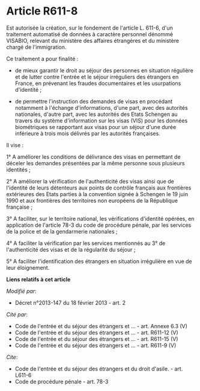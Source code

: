 # Article R611-8

Est autorisée la création, sur le fondement de l'article L. 611-6, d'un traitement automatisé de données à caractère
personnel dénommé VISABIO, relevant du ministère des affaires étrangères et du ministère chargé de l'immigration. 

Ce traitement a pour finalité :

- de mieux garantir le droit au séjour des personnes en situation régulière et de lutter contre l'entrée et le séjour
irréguliers des étrangers en France, en prévenant les fraudes documentaires et les usurpations d'identité ;

- de permettre l'instruction des demandes de visas en procédant notamment à l'échange d'informations, d'une part, avec des
autorités nationales, d'autre part, avec les autorités des Etats Schengen au travers du système d'information sur les visas
(VIS) pour les données biométriques se rapportant aux visas pour un séjour d'une durée inférieure à trois mois délivrés par
les autorités françaises. 

Il vise : 

1° A améliorer les conditions de délivrance des visas en permettant de déceler les demandes présentées par la même personne
sous plusieurs identités ; 

2° A améliorer la vérification de l'authenticité des visas ainsi que de l'identité de leurs détenteurs aux points de contrôle
français aux frontières extérieures des Etats parties à la convention signée à Schengen le 19 juin 1990 et aux frontières des
territoires non européens de la République française ; 

3° A faciliter, sur le territoire national, les vérifications d'identité opérées, en application de l'article 78-3 du code de
procédure pénale, par les services de la police et de la gendarmerie nationales ; 

4° A faciliter la vérification par les services mentionnés au 3° de l'authenticité des visas et de la régularité du séjour ;

5° A faciliter l'identification des étrangers en situation irrégulière en vue de leur éloignement.

**Liens relatifs à cet article**

_Modifié par_:

  - Décret n°2013-147 du 18 février 2013 - art. 2

_Cité par_:

  - Code de l'entrée et du séjour des étrangers et ... - art. Annexe 6.3 (V)
  - Code de l'entrée et du séjour des étrangers et ... - art. R611-12 (V)
  - Code de l'entrée et du séjour des étrangers et ... - art. R611-15 (V)
  - Code de l'entrée et du séjour des étrangers et ... - art. R611-9 (V)

_Cite_:

  - Code de l'entrée et du séjour des étrangers et du droit d'asile. - art. L611-6
  - Code de procédure pénale - art. 78-3
